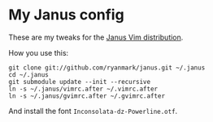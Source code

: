 # My Janus config

These are my tweaks for the [Janus Vim distribution](https://github.com/carlhuda/janus).

How you use this:

    git clone git://github.com/ryanmark/janus.git ~/.janus
    cd ~/.janus
    git submodule update --init --recursive
    ln -s ~/.janus/vimrc.after ~/.vimrc.after
    ln -s ~/.janus/gvimrc.after ~/.gvimrc.after

And install the font `Inconsolata-dz-Powerline.otf`.
